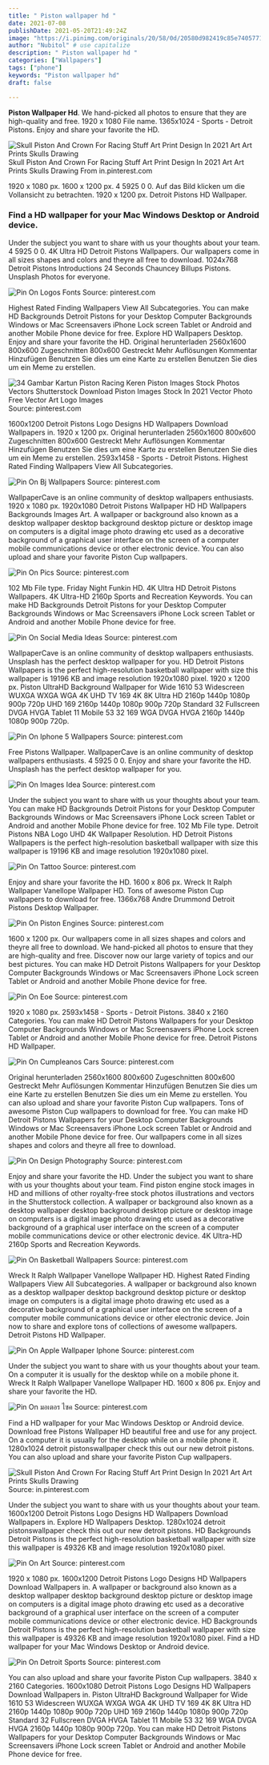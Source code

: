```yaml
---
title: " Piston wallpaper hd "
date: 2021-07-08
publishDate: 2021-05-20T21:49:24Z
image: "https://i.pinimg.com/originals/20/58/0d/20580d982419c85e7405771f62783156.jpg"
author: "Nubitol" # use capitalize
description: " Piston wallpaper hd "
categories: ["Wallpapers"]
tags: ["phone"]
keywords: "Piston wallpaper hd"
draft: false

---
```



**Piston Wallpaper Hd**. We hand-picked all photos to ensure that they are high-quality and free. 1920 x 1080 File name. 1365x1024 - Sports - Detroit Pistons. Enjoy and share your favorite the HD.

![Skull Piston And Crown For Racing Stuff Art Print Design In 2021 Art Art Prints Skulls Drawing](https://i.pinimg.com/736x/8d/4e/b2/8d4eb2c482740f15215f8ea380750f91.jpg "Skull Piston And Crown For Racing Stuff Art Print Design In 2021 Art Art Prints Skulls Drawing")
Skull Piston And Crown For Racing Stuff Art Print Design In 2021 Art Art Prints Skulls Drawing From in.pinterest.com


1920 x 1080 px. 1600 x 1200 px. 4 5925 0 0. Auf das Bild klicken um die Vollansicht zu betrachten. 1920 x 1200 px. Detroit Pistons HD Wallpaper.

### Find a HD wallpaper for your Mac Windows Desktop or Android device.

Under the subject you want to share with us your thoughts about your team. 4 5925 0 0. 4K Ultra HD Detroit Pistons Wallpapers. Our wallpapers come in all sizes shapes and colors and theyre all free to download. 1024x768 Detroit Pistons Introductions 24 Seconds Chauncey Billups Pistons. Unsplash Photos for everyone.


![Pin On Logos Fonts](https://i.pinimg.com/originals/1d/c3/3f/1dc33f85503e651f7a105dab4b454b14.jpg "Pin On Logos Fonts")
Source: pinterest.com

Highest Rated Finding Wallpapers View All Subcategories. You can make HD Backgrounds Detroit Pistons for your Desktop Computer Backgrounds Windows or Mac Screensavers iPhone Lock screen Tablet or Android and another Mobile Phone device for free. Explore HD Wallpapers Desktop. Enjoy and share your favorite the HD. Original herunterladen 2560x1600 800x600 Zugeschnitten 800x600 Gestreckt Mehr Auflösungen Kommentar Hinzufügen Benutzen Sie dies um eine Karte zu erstellen Benutzen Sie dies um ein Meme zu erstellen.

![34 Gambar Kartun Piston Racing Keren Piston Images Stock Photos Vectors Shutterstock Download Piston Images Stock In 2021 Vector Photo Free Vector Art Logo Images](https://i.pinimg.com/originals/48/e4/da/48e4da70e6a92b14fb31bf142db9e8a1.png "34 Gambar Kartun Piston Racing Keren Piston Images Stock Photos Vectors Shutterstock Download Piston Images Stock In 2021 Vector Photo Free Vector Art Logo Images")
Source: pinterest.com

1600x1200 Detroit Pistons Logo Designs HD Wallpapers Download Wallpapers in. 1920 x 1200 px. Original herunterladen 2560x1600 800x600 Zugeschnitten 800x600 Gestreckt Mehr Auflösungen Kommentar Hinzufügen Benutzen Sie dies um eine Karte zu erstellen Benutzen Sie dies um ein Meme zu erstellen. 2593x1458 - Sports - Detroit Pistons. Highest Rated Finding Wallpapers View All Subcategories.

![Pin On Bj Wallpapers](https://i.pinimg.com/originals/55/c4/14/55c414c6d131f058be98c407f66c3584.jpg "Pin On Bj Wallpapers")
Source: pinterest.com

WallpaperCave is an online community of desktop wallpapers enthusiasts. 1920 x 1080 px. 1920x1080 Detroit Pistons Wallpaper HD HD Wallpapers Backgrounds Images Art. A wallpaper or background also known as a desktop wallpaper desktop background desktop picture or desktop image on computers is a digital image photo drawing etc used as a decorative background of a graphical user interface on the screen of a computer mobile communications device or other electronic device. You can also upload and share your favorite Piston Cup wallpapers.

![Pin On Pics](https://i.pinimg.com/736x/a0/bb/3a/a0bb3a1c793648163df72633e854a759.jpg "Pin On Pics")
Source: pinterest.com

102 Mb File type. Friday Night Funkin HD. 4K Ultra HD Detroit Pistons Wallpapers. 4K Ultra-HD 2160p Sports and Recreation Keywords. You can make HD Backgrounds Detroit Pistons for your Desktop Computer Backgrounds Windows or Mac Screensavers iPhone Lock screen Tablet or Android and another Mobile Phone device for free.

![Pin On Social Media Ideas](https://i.pinimg.com/originals/4d/1e/6a/4d1e6a53c780af9fb460384a19283156.jpg "Pin On Social Media Ideas")
Source: pinterest.com

WallpaperCave is an online community of desktop wallpapers enthusiasts. Unsplash has the perfect desktop wallpaper for you. HD Detroit Pistons Wallpapers is the perfect high-resolution basketball wallpaper with size this wallpaper is 19196 KB and image resolution 1920x1080 pixel. 1920 x 1200 px. Piston UltraHD Background Wallpaper for Wide 1610 53 Widescreen WUXGA WXGA WGA 4K UHD TV 169 4K 8K Ultra HD 2160p 1440p 1080p 900p 720p UHD 169 2160p 1440p 1080p 900p 720p Standard 32 Fullscreen DVGA HVGA Tablet 11 Mobile 53 32 169 WGA DVGA HVGA 2160p 1440p 1080p 900p 720p.

![Pin On Iphone 5 Wallpapers](https://i.pinimg.com/originals/6c/dd/3b/6cdd3b1fe0e1d436d57840d5c57b3ec7.jpg "Pin On Iphone 5 Wallpapers")
Source: pinterest.com

Free Pistons Wallpaper. WallpaperCave is an online community of desktop wallpapers enthusiasts. 4 5925 0 0. Enjoy and share your favorite the HD. Unsplash has the perfect desktop wallpaper for you.

![Pin On Images Idea](https://i.pinimg.com/564x/fe/61/7e/fe617e9854f29f39a673db4c41b2e68a.jpg "Pin On Images Idea")
Source: pinterest.com

Under the subject you want to share with us your thoughts about your team. You can make HD Backgrounds Detroit Pistons for your Desktop Computer Backgrounds Windows or Mac Screensavers iPhone Lock screen Tablet or Android and another Mobile Phone device for free. 102 Mb File type. Detroit Pistons NBA Logo UHD 4K Wallpaper Resolution. HD Detroit Pistons Wallpapers is the perfect high-resolution basketball wallpaper with size this wallpaper is 19196 KB and image resolution 1920x1080 pixel.

![Pin On Tattoo](https://i.pinimg.com/originals/82/44/53/8244533399cdadeabd06b8179d698699.jpg "Pin On Tattoo")
Source: pinterest.com

Enjoy and share your favorite the HD. 1600 x 806 px. Wreck It Ralph Wallpaper Vanellope Wallpaper HD. Tons of awesome Piston Cup wallpapers to download for free. 1366x768 Andre Drummond Detroit Pistons Desktop Wallpaper.

![Pin On Piston Engines](https://i.pinimg.com/originals/bf/f3/76/bff376291273607a3c5011bbc384f87f.jpg "Pin On Piston Engines")
Source: pinterest.com

1600 x 1200 px. Our wallpapers come in all sizes shapes and colors and theyre all free to download. We hand-picked all photos to ensure that they are high-quality and free. Discover now our large variety of topics and our best pictures. You can make HD Detroit Pistons Wallpapers for your Desktop Computer Backgrounds Windows or Mac Screensavers iPhone Lock screen Tablet or Android and another Mobile Phone device for free.

![Pin On Eoe](https://i.pinimg.com/originals/6f/89/50/6f89500bae594298e4cc02428eb1497a.jpg "Pin On Eoe")
Source: pinterest.com

1920 x 1080 px. 2593x1458 - Sports - Detroit Pistons. 3840 x 2160 Categories. You can make HD Detroit Pistons Wallpapers for your Desktop Computer Backgrounds Windows or Mac Screensavers iPhone Lock screen Tablet or Android and another Mobile Phone device for free. Detroit Pistons HD Wallpaper.

![Pin On Cumpleanos Cars](https://i.pinimg.com/originals/6b/20/53/6b20535a0ed61219e0ce38d20e5e9cfa.jpg "Pin On Cumpleanos Cars")
Source: pinterest.com

Original herunterladen 2560x1600 800x600 Zugeschnitten 800x600 Gestreckt Mehr Auflösungen Kommentar Hinzufügen Benutzen Sie dies um eine Karte zu erstellen Benutzen Sie dies um ein Meme zu erstellen. You can also upload and share your favorite Piston Cup wallpapers. Tons of awesome Piston Cup wallpapers to download for free. You can make HD Detroit Pistons Wallpapers for your Desktop Computer Backgrounds Windows or Mac Screensavers iPhone Lock screen Tablet or Android and another Mobile Phone device for free. Our wallpapers come in all sizes shapes and colors and theyre all free to download.

![Pin On Design Photography](https://i.pinimg.com/originals/91/8e/90/918e902af4068ee8b7f99ea29060c804.jpg "Pin On Design Photography")
Source: pinterest.com

Enjoy and share your favorite the HD. Under the subject you want to share with us your thoughts about your team. Find piston engine stock images in HD and millions of other royalty-free stock photos illustrations and vectors in the Shutterstock collection. A wallpaper or background also known as a desktop wallpaper desktop background desktop picture or desktop image on computers is a digital image photo drawing etc used as a decorative background of a graphical user interface on the screen of a computer mobile communications device or other electronic device. 4K Ultra-HD 2160p Sports and Recreation Keywords.

![Pin On Basketball Wallpapers](https://i.pinimg.com/originals/eb/be/80/ebbe80022fe49122f9c6bee520e87e4a.jpg "Pin On Basketball Wallpapers")
Source: pinterest.com

Wreck It Ralph Wallpaper Vanellope Wallpaper HD. Highest Rated Finding Wallpapers View All Subcategories. A wallpaper or background also known as a desktop wallpaper desktop background desktop picture or desktop image on computers is a digital image photo drawing etc used as a decorative background of a graphical user interface on the screen of a computer mobile communications device or other electronic device. Join now to share and explore tons of collections of awesome wallpapers. Detroit Pistons HD Wallpaper.

![Pin On Apple Wallpaper Iphone](https://i.pinimg.com/originals/38/86/97/388697ba2384b2fc6da09a7fba0efafc.jpg "Pin On Apple Wallpaper Iphone")
Source: pinterest.com

Under the subject you want to share with us your thoughts about your team. On a computer it is usually for the desktop while on a mobile phone it. Wreck It Ralph Wallpaper Vanellope Wallpaper HD. 1600 x 806 px. Enjoy and share your favorite the HD.

![Pin On มอเตอร ไซค](https://i.pinimg.com/originals/c6/7e/fb/c67efb6054e6397211381fb82e63063d.jpg "Pin On มอเตอร ไซค")
Source: pinterest.com

Find a HD wallpaper for your Mac Windows Desktop or Android device. Download free Pistons Wallpaper HD beautiful free and use for any project. On a computer it is usually for the desktop while on a mobile phone it. 1280x1024 detroit pistonswallpaper check this out our new detroit pistons. You can also upload and share your favorite Piston Cup wallpapers.

![Skull Piston And Crown For Racing Stuff Art Print Design In 2021 Art Art Prints Skulls Drawing](https://i.pinimg.com/736x/8d/4e/b2/8d4eb2c482740f15215f8ea380750f91.jpg "Skull Piston And Crown For Racing Stuff Art Print Design In 2021 Art Art Prints Skulls Drawing")
Source: in.pinterest.com

Under the subject you want to share with us your thoughts about your team. 1600x1200 Detroit Pistons Logo Designs HD Wallpapers Download Wallpapers in. Explore HD Wallpapers Desktop. 1280x1024 detroit pistonswallpaper check this out our new detroit pistons. HD Backgrounds Detroit Pistons is the perfect high-resolution basketball wallpaper with size this wallpaper is 49326 KB and image resolution 1920x1080 pixel.

![Pin On Art](https://i.pinimg.com/originals/52/54/f4/5254f47a7e03542d0385949e87f5fe61.jpg "Pin On Art")
Source: pinterest.com

1920 x 1080 px. 1600x1200 Detroit Pistons Logo Designs HD Wallpapers Download Wallpapers in. A wallpaper or background also known as a desktop wallpaper desktop background desktop picture or desktop image on computers is a digital image photo drawing etc used as a decorative background of a graphical user interface on the screen of a computer mobile communications device or other electronic device. HD Backgrounds Detroit Pistons is the perfect high-resolution basketball wallpaper with size this wallpaper is 49326 KB and image resolution 1920x1080 pixel. Find a HD wallpaper for your Mac Windows Desktop or Android device.

![Pin On Detroit Sports](https://i.pinimg.com/originals/20/58/0d/20580d982419c85e7405771f62783156.jpg "Pin On Detroit Sports")
Source: pinterest.com

You can also upload and share your favorite Piston Cup wallpapers. 3840 x 2160 Categories. 1600x1080 Detroit Pistons Logo Designs HD Wallpapers Download Wallpapers in. Piston UltraHD Background Wallpaper for Wide 1610 53 Widescreen WUXGA WXGA WGA 4K UHD TV 169 4K 8K Ultra HD 2160p 1440p 1080p 900p 720p UHD 169 2160p 1440p 1080p 900p 720p Standard 32 Fullscreen DVGA HVGA Tablet 11 Mobile 53 32 169 WGA DVGA HVGA 2160p 1440p 1080p 900p 720p. You can make HD Detroit Pistons Wallpapers for your Desktop Computer Backgrounds Windows or Mac Screensavers iPhone Lock screen Tablet or Android and another Mobile Phone device for free.

